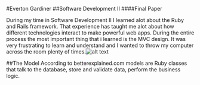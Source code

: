 #Everton Gardiner
##Software Development II
####Final Paper

During my time in Software Development II I learned alot about the Ruby and Rails framework. That experience has taught me alot about how different technologies interact to make powerful web apps. During the entire process the most important thing that i learned is the MVC design. It was very frustrating to learn and understand and I wanted to throw my computer across the room plenty of times.![alt text](https://detouristsdiary.files.wordpress.com/2014/09/frustration-computer.gif "Logo Title Text 1")

##The Model
 According to betterexplained.com models are Ruby classes  that talk to the database, store and validate data, perform the business logic.


